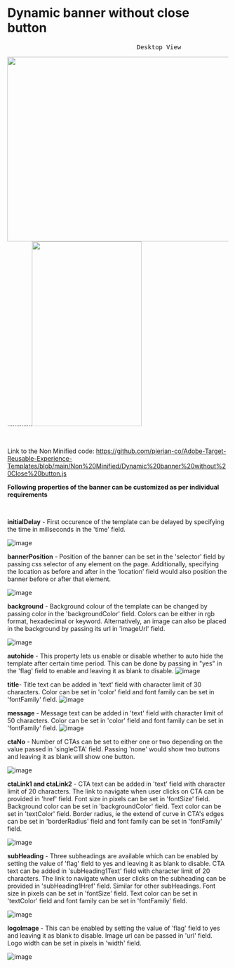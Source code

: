 # Dynamic banner without close button
<pre>                                   Desktop View                                                            Mobile View             </pre>
<img src="https://user-images.githubusercontent.com/101316657/175326116-f17b67ea-be14-4dd0-83f7-bdb7450a8467.png" width="700" height="420">..............<img src="https://user-images.githubusercontent.com/101316657/175326314-40e3ef40-4551-4bbc-b538-70527800d944.png" width="250" height="420">


<p>&nbsp;</p>

Link to the Non Minified code: https://github.com/pierian-co/Adobe-Target-Reusable-Experience-Templates/blob/main/Non%20Minified/Dynamic%20banner%20without%20Close%20button.js

**Following properties of the banner can be customized as per individual requirements**
<p>&nbsp;</p>

**initialDelay** - First occurence of the template can be delayed by specifying the time in miliseconds in the 'time' field.

![image](https://user-images.githubusercontent.com/101316657/165224163-ef29e793-ea81-407d-a620-61d525d1cbda.png)


**bannerPosition** - Position of the banner can be set in the 'selector' field by passing css selector of any element on the page. Additionally, specifying the location as before and after in the 'location' field would also position the banner before or after that element.

![image](https://user-images.githubusercontent.com/101316657/165223795-7f9f0c1d-59b8-4a12-ae03-09ab3ff9a770.png)

**background** - Background colour of the template can be changed by passing color in the 'backgroundColor' field. Colors can be either in rgb format, hexadecimal or  keyword. Alternatively, an image can also be placed in the background by passing its url in 'imageUrl' field.

![image](https://user-images.githubusercontent.com/101316657/165223735-0fbee6e4-1368-4059-9967-7da004c26438.png)

**autohide** - This property lets us enable or disable whether to auto hide the template after certain time period. This can be done by passing in "yes" in the 'flag' field to enable and leaving it as blank to disable. 
![image](https://user-images.githubusercontent.com/101316657/165886468-56978a98-9521-449f-8be8-9b5e24df8417.png)


**title**- Title text can be added in 'text' field with character limit of 30 characters. Color can be set in 'color' field and font family can be set in 'fontFamily' field.
![image](https://user-images.githubusercontent.com/101316657/165886725-bc17c407-777a-4cde-86e9-4673ba12520a.png)


**message** - Message text can be added in 'text' field with character limit of 50 characters. Color can be set in 'color' field and font family can be set in 'fontFamily' field.
![image](https://user-images.githubusercontent.com/101316657/165886742-f0a289cb-5d23-46f0-aaa9-b3e3523d4d36.png)

**ctaNo** - Number of CTAs can be set to either one or two depending on the value passed in 'singleCTA' field. Passing 'none' would show two buttons and leaving it as blank will show one button.

![image](https://user-images.githubusercontent.com/101316657/165223996-b5210148-c8b8-4732-b7d5-a0cd5c6075f5.png)

**ctaLink1 and ctaLink2** - CTA text can be added in 'text' field with character limit of 20 characters. The link to navigate when user clicks on CTA can be provided in 'href' field. Font size in pixels can be set in 'fontSize' field. Background color can be set in 'backgroundColor' field. Text color can be set in 'textColor' field. Border radius, ie the extend of curve in CTA's edges can be set in 'borderRadius' field and font family can be set in 'fontFamily' field.

![image](https://user-images.githubusercontent.com/101316657/165224014-9da81f33-6a8b-4320-bc3b-9a18966bf3f9.png)

**subHeading** - Three subheadings are available which can be enabled by setting the value of 'flag' field to yes and leaving it as blank to disable. CTA text can be added in 'subHeading1Text' field with character limit of 20 characters. The link to navigate when user clicks on the subheading can be provided in 'subHeading1Href' field. Similar for other subHeadings. Font size in pixels can be set in 'fontSize' field. Text color can be set in 'textColor' field and font family can be set in 'fontFamily' field.

![image](https://user-images.githubusercontent.com/101316657/165224039-ec87b3a8-a193-4232-8186-4d2ac4501f26.png)

**logoImage** - This can be enabled by setting the value of 'flag' field to yes and leaving it as blank to disable. Image url can be passed in 'url' field. Logo width can be set in pixels in 'width' field.

![image](https://user-images.githubusercontent.com/101316657/165886560-1799e18b-5c1f-460e-b548-9815f265c8d0.png)



